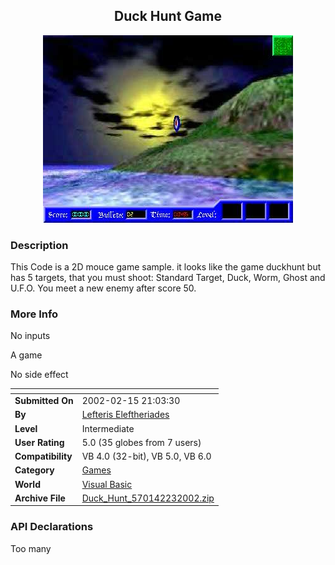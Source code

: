 ﻿<div align="center">

## Duck Hunt Game

<img src="PIC2002216118171210.jpg">
</div>

### Description

This Code is a 2D mouce game sample. it looks like the game duckhunt but has 5 targets, that you must shoot: Standard Target, Duck, Worm, Ghost and U.F.O. You meet a new enemy after score 50.
 
### More Info
 
No inputs

A game

No side effect


<span>             |<span>
---                |---
**Submitted On**   |2002-02-15 21:03:30
**By**             |[Lefteris Eleftheriades](https://github.com/Planet-Source-Code/PSCIndex/blob/master/ByAuthor/lefteris-eleftheriades.md)
**Level**          |Intermediate
**User Rating**    |5.0 (35 globes from 7 users)
**Compatibility**  |VB 4\.0 \(32\-bit\), VB 5\.0, VB 6\.0
**Category**       |[Games](https://github.com/Planet-Source-Code/PSCIndex/blob/master/ByCategory/games__1-38.md)
**World**          |[Visual Basic](https://github.com/Planet-Source-Code/PSCIndex/blob/master/ByWorld/visual-basic.md)
**Archive File**   |[Duck\_Hunt\_570142232002\.zip](https://github.com/Planet-Source-Code/lefteris-eleftheriades-duck-hunt-game__1-31847/archive/master.zip)

### API Declarations

Too many





